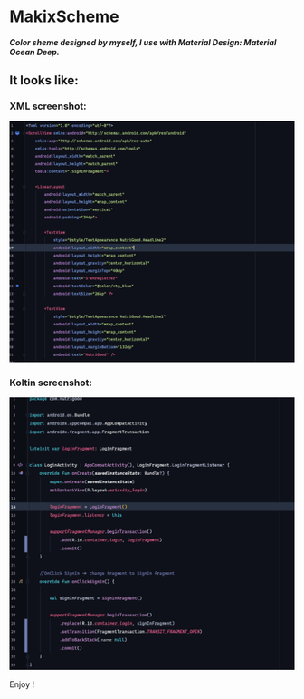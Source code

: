 # MakixScheme

##### Color sheme designed by myself, I use with Material Design: Material Ocean Deep.

## It looks like:

### XML screenshot:
![XML screenshot](/img/XML.png)

### Koltin screenshot:
![Kotlin screenshot](/img/Kotlin.png)

Enjoy !
